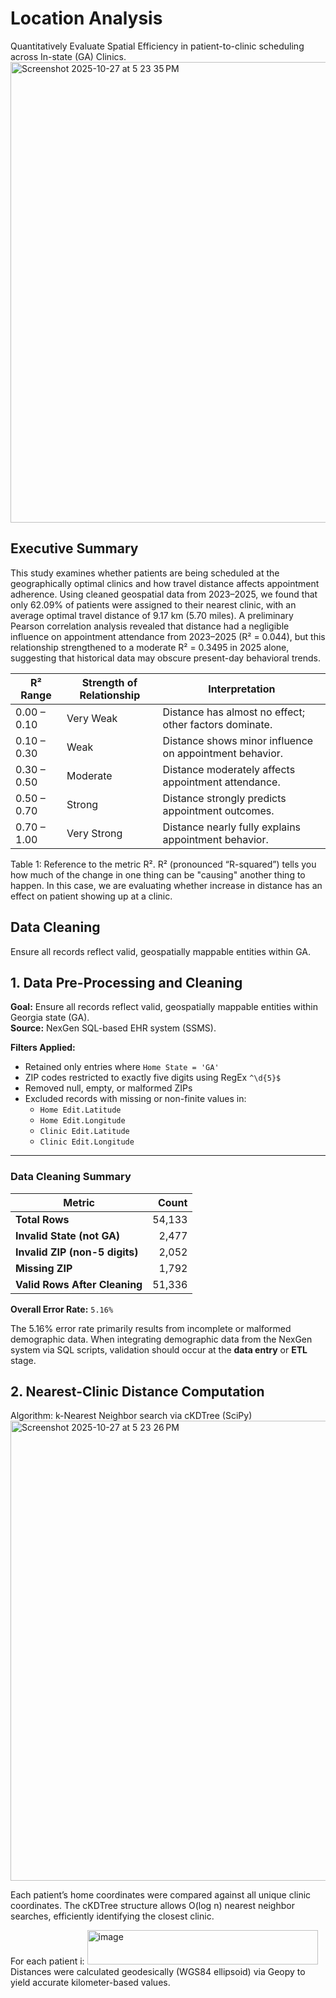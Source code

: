 # Location Analysis
Quantitatively Evaluate Spatial Efficiency in patient-to-clinic scheduling across In-state (GA) Clinics.
<img width="1312" height="737" alt="Screenshot 2025-10-27 at 5 23 35 PM" src="https://github.com/user-attachments/assets/772c3270-9ffd-455b-81b9-2a619c0330fd" />


## Executive Summary

This study examines whether patients are being scheduled at the geographically optimal clinics and how travel distance affects appointment adherence. Using cleaned geospatial data from 2023–2025, we found that only 62.09% of patients were assigned to their nearest clinic, with an average optimal travel distance of 9.17 km (5.70 miles). A preliminary Pearson correlation analysis revealed that distance had a negligible influence on appointment attendance from 2023–2025 (R² = 0.044), but this relationship strengthened to a moderate R² = 0.3495 in 2025 alone, suggesting that historical data may obscure present-day behavioral trends. 

| **R² Range** | **Strength of Relationship** | **Interpretation** |
|---------------|-------------------------------|--------------------|
| 0.00 – 0.10 | Very Weak | Distance has almost no effect; other factors dominate. |
| 0.10 – 0.30 | Weak | Distance shows minor influence on appointment behavior. |
| 0.30 – 0.50 | Moderate | Distance moderately affects appointment attendance. |
| 0.50 – 0.70 | Strong | Distance strongly predicts appointment outcomes. |
| 0.70 – 1.00 | Very Strong | Distance nearly fully explains appointment behavior. |

Table 1: Reference to the metric R². R² (pronounced “R-squared”) tells you how much of the change in one thing can be "causing" another thing to happen. In this case, we are evaluating whether increase in distance has an effect on patient showing up at a clinic.

## Data Cleaning
Ensure all records reflect valid, geospatially mappable entities within GA.

## 1. Data Pre-Processing and Cleaning

**Goal:** Ensure all records reflect valid, geospatially mappable entities within Georgia state (GA).  
**Source:** NexGen SQL-based EHR system (SSMS).

**Filters Applied:**
- Retained only entries where `Home State = 'GA'`
- ZIP codes restricted to exactly five digits using RegEx `^\d{5}$`
- Removed null, empty, or malformed ZIPs
- Excluded records with missing or non-finite values in:
  - `Home Edit.Latitude`
  - `Home Edit.Longitude`
  - `Clinic Edit.Latitude`
  - `Clinic Edit.Longitude`

---

### **Data Cleaning Summary**

| Metric | Count |
|---------|-------:|
| **Total Rows** | 54,133 |
| **Invalid State (not GA)** | 2,477 |
| **Invalid ZIP (non-5 digits)** | 2,052 |
| **Missing ZIP** | 1,792 |
| **Valid Rows After Cleaning** | 51,336 |

**Overall Error Rate:** `5.16%`

The 5.16% error rate primarily results from incomplete or malformed demographic data. When integrating demographic data from the NexGen system via SQL scripts, validation should occur at the **data entry** or **ETL** stage.  


## 2. Nearest-Clinic Distance Computation

Algorithm: k-Nearest Neighbor search via cKDTree (SciPy)
<img width="1313" height="736" alt="Screenshot 2025-10-27 at 5 23 26 PM" src="https://github.com/user-attachments/assets/0836b29a-b667-41e0-87c0-33963ca57507" />


Each patient’s home coordinates were compared against all unique clinic coordinates.
The cKDTree structure allows O(log n) nearest neighbor searches, efficiently identifying the closest clinic.

For each patient i:
<img width="369" height="55" alt="image" src="https://github.com/user-attachments/assets/421247a3-f1ef-47ab-bcda-f0903fa6a818" />
Distances were calculated geodesically (WGS84 ellipsoid) via Geopy to yield accurate kilometer-based values.
